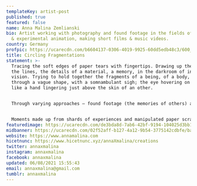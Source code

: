 ```yaml
---
templateKey: artist-post
published: true
featured: false
name: Anna Malina Zemlianski
bio: Artist working with photography and found footage in the fields of collage
  & experimental animation, making short films & music videos.
country: Germany
profpic: https://ucarecdn.com/b6604137-0306-4019-9925-60dd5edb48c3/600_compressed.gif
title: Circling Fragmentations
statement: >-
  Tracing the soft edges of paper tears with fingertips. Drawing up the shapes,
  the lines, the details of a material, a memory, in the darkroom of inner
  vision. Trying to hold together the fragments of a being, of a body, of a self
  through a vague shape, with a somnambulant sigh; the eye hovering on images
  like a hand lingering just above the skin of an other.


  Through varying approaches – found footage (the memories of others) and self-portraiture (the dissection of a person) – I try to sculpt layers of time, space & material into moments, trapping them into the relentless repetition of a gif, ad nauseam, weighing heavy on the eye. 


  Moments made up from shards of experiences and manipulated paper scraps are glued together, frame by frame, in an improbable media format. Unlike a fixed slice of time, a still image, gifs fill up an interval of time. These tiny moments are experienced in their process, evading a completive experience in one single instant. They are always the same, and yet, each iteration is experienced as a slight variation on the loop before, with different details occupying the viewer’s gaze. Infinitely circling, they never amount to a narrative resolution. Infinitely circling, they fall out of time.
featuredimage: https://ucarecdn.com/de3bda8d-7ab6-42bf-9194-104025d3bb1b/main_page_anna.gif
midbanner: https://ucarecdn.com/02f52aff-b127-4a12-9b54-3775142cdbfe/banner_anna.gif
website: https://www.annamalina.com
hicetnunc: https://www.hicetnunc.xyz/annaXmalina/creations
twitter: annaxmalina
instagram: annaxmalina
facebook: annaxmalina
updated: 06/08/2021 15:55:43
email: annaxmalina@gmail.com
tumblr: annaxmalina
---
```

